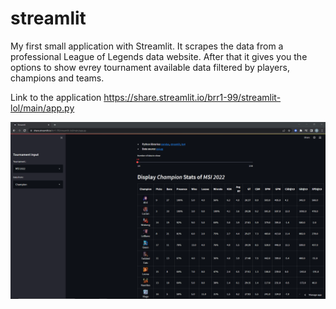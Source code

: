 # streamlit
 My first small application with Streamlit. It scrapes the data from a professional League of Legends data website. After that it gives you the options to show evrey tournament available data filtered by players, champions and teams.

Link to the application https://share.streamlit.io/brr1-99/streamlit-lol/main/app.py

![showcase](./showcase.png)